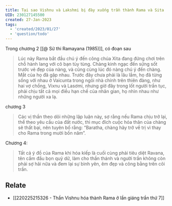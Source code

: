 ```yaml
---
title: Tại sao Vishnu và Lakshmi bị đày xuống trần thành Rama và Sita
UID: 230127145500
created: 27-Jan-2023
tags:
  - 'created/2023/01/27'
  - 'question/todo'
---
```

Trong chương 2 [[@ Sử thi Ramayana (1985)]], có đoạn sau

> Lúc này Rama bắt đầu chú ý đến công chúa Xita đang đứng chơi trên chỗ hành lang với cô bạn tùy tùng. Chàng kinh ngạc đến sửng sốt trước vẻ đẹp của nàng, và cũng cùng lúc đó nàng chú ý đến chàng. Mắt của họ đã gặp nhau. Trước đây chưa phải là lâu lắm, họ đã từng sống với nhau ở Vaicunta trong ngôi nhà chính trên thiên đàng, như hai vợ chồng, Vixnu và Lasơmi, nhưng giờ đây trong lốt người trần tục, phải chịu tất cả mọi điều hạn chế của nhân gian, họ nhìn nhau như những người xa lạ.

chương 3

> Các vị thần theo dõi những lập luận này, sợ rằng nếu Rama chịu trở lại, thể theo yêu cầu của đất nước, thì mục đích cuộc hóa thân của chàng sẽ thất bại, nên tuyên bố rằng: “Baratha, chàng hãy trở về trị vì thay cho Rama trong mười bốn năm”. 

Chương 4:
> Tất cả ý đồ của Rama khi hóa kiếp là cuối cùng phải tiêu diệt Ravana, tên cầm đầu bọn quỷ dữ, làm cho thần thánh và người trần không còn phải sợ hãi nữa và đem lại sự bình yên, êm đẹp và công bằng trên cõi trần.

## Relate
- [[220225215326 - Thần Vishnu hóa thành Rama ở lần giáng trần thứ 7]]